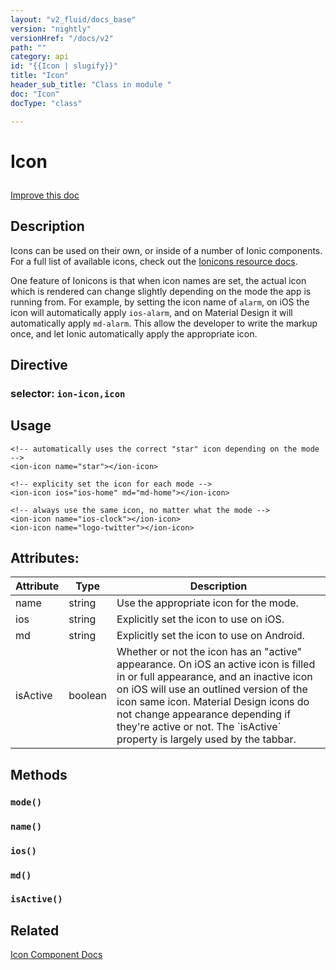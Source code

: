 ```yaml
---
layout: "v2_fluid/docs_base"
version: "nightly"
versionHref: "/docs/v2"
path: ""
category: api
id: "{{Icon | slugify}}"
title: "Icon"
header_sub_title: "Class in module "
doc: "Icon"
docType: "class"

---
```










<h1 class="api-title">


Icon






</h1>

<a class="improve-v2-docs" href='http://github.com/driftyco/ionic/edit/2.0/ionic/components/icon/icon.ts#L2'>
Improve this doc
</a>






<!-- description -->
<h2>Description</h2>

<p>Icons can be used on their own, or inside of a number of Ionic components.
For a full list of available icons, check out the
<a href="../../../../resources/ionicons">Ionicons resource docs</a>.</p>
<p>One feature of Ionicons is that when icon names are set, the actual icon
which is rendered can change slightly depending on the mode the app is
running from. For example, by setting the icon name of <code>alarm</code>, on iOS the
icon will automatically apply <code>ios-alarm</code>, and on Material Design it will
automatically apply <code>md-alarm</code>. This allow the developer to write the
markup once, and let Ionic automatically apply the appropriate icon.</p>


<h2>Directive</h2>
<h3>selector: <code>ion-icon,icon</code></h3>
<!-- @usage tag -->

<h2>Usage</h2>

<pre><code class="lang-html">&lt;!-- automatically uses the correct &quot;star&quot; icon depending on the mode --&gt;
&lt;ion-icon name=&quot;star&quot;&gt;&lt;/ion-icon&gt;

&lt;!-- explicity set the icon for each mode --&gt;
&lt;ion-icon ios=&quot;ios-home&quot; md=&quot;md-home&quot;&gt;&lt;/ion-icon&gt;

&lt;!-- always use the same icon, no matter what the mode --&gt;
&lt;ion-icon name=&quot;ios-clock&quot;&gt;&lt;/ion-icon&gt;
&lt;ion-icon name=&quot;logo-twitter&quot;&gt;&lt;/ion-icon&gt;
</code></pre>




<!-- @property tags -->

<h2>Attributes:</h2>
<table class="table" style="margin:0;">
<thead>
<tr>
<th>Attribute</th>




















<th>Type</th>


<th>Description</th>
</tr>
</thead>
<tbody>

<tr>
<td>
name
</td>


<td>
string
</td>


<td>
Use the appropriate icon for the mode.
</td>
</tr>

<tr>
<td>
ios
</td>


<td>
string
</td>


<td>
Explicitly set the icon to use on iOS.
</td>
</tr>

<tr>
<td>
md
</td>


<td>
string
</td>


<td>
Explicitly set the icon to use on Android.
</td>
</tr>

<tr>
<td>
isActive
</td>


<td>
boolean
</td>


<td>
Whether or not the icon has an "active"
appearance. On iOS an active icon is filled in or full appearance, and an
inactive icon on iOS will use an outlined version of the icon same icon.
Material Design icons do not change appearance depending if they're active
or not. The `isActive` property is largely used by the tabbar.
</td>
</tr>

</tbody>
</table>


<!-- methods on the class -->

<h2>Methods</h2>

<div id="mode"></div>

<h3>
<code>mode()</code>
  

</h3>












<div id="name"></div>

<h3>
<code>name()</code>
  

</h3>













<div id="ios"></div>

<h3>
<code>ios()</code>
  

</h3>













<div id="md"></div>

<h3>
<code>md()</code>
  

</h3>













<div id="isActive"></div>

<h3>
<code>isActive()</code>
  

</h3>











<!-- related link -->

<h2>Related</h2>

<a href='/docs/v2/components#icons'>Icon Component Docs</a><!-- end content block -->


<!-- end body block -->

